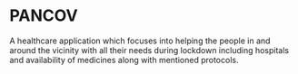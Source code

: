 # PANCOV

A healthcare application which focuses into helping the people in and around the vicinity with all their needs during lockdown including hospitals and availability of medicines along with mentioned protocols.
